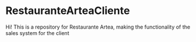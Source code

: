 # RestauranteArteaCliente
Hi!
This is  a repository for Restaurante Artea, making the functionality of the sales system for the client
